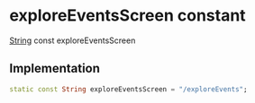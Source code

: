 


# exploreEventsScreen constant







[String](https://api.flutter.dev/flutter/dart-core/String-class.html) const exploreEventsScreen
  







## Implementation

```dart
static const String exploreEventsScreen = "/exploreEvents";
```







